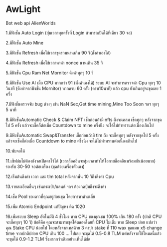 # AwLight
Bot web api AlienWorlds

1.มีฟังชั่น Auto Login (สุ่มเวลาทุกครั้งที่ Login สามารถเปิดได้ทีเดียว 30 จอ)

2.มีฟั่งชั่น Auto Mine

3.มีฟังชั่น Refresh เมื่อใช้เวลาขุดรวมนานเกิน 90 วิ(ตั้งค่าเองได้)

4.มีฟังชั่น Refresh เมื่อใช้เวลาหาค่า nonce นานเกิน 35 วิ

5.มีฟังชั่น Cpu Ram Net Mornitor ดึงค่าทุกๆ 10 วิ

6.มีฟังชั่น Use AI เมื่อ CPU มากกว่า 91 (ตั้งค่าเองได้)  ระบบ AI จะทำการตรวจค่า Cpu ทุกๆ 10 วินาที (ดึงค่าจากฟังชั่น Mornitor) หากครบ 60 ครั้ง (ครบ10นาที) แล้ว cpu ยังเกินอยู่จะขุดเลย 1 ครั้ง

7.มีฟังชั่นตรวจจับ bug ต่างๆ เช่น NaN Sec,Get time mining,Mine Too Soon ฯลฯ ทุกๆ 5 นาที

8.มีฟังชั่นAutomatic Check & Claim NFT เช็กก่อนถ้ามี nfts ถึงจะเคลม เช็คทุกๆ หลังจากขุดไป 5 ครั้ง แล้วจะเช็คก็ต่อเมื่อ Countdown to mine ครึ่งนึง จะได้ไม่ทำทรานต่อเนื่องเกินไป

9.มีฟังชั่นAutomatic Swap&Transfer เช็กก่อนถ้ามี tlm ถึง จะเช็คทุกๆ หลังจากขุดไป 5 ครั้ง แล้วจะเช็คก็ต่อเมื่อ Countdown to mine ครึ่งนึง จะได้ไม่ทำทรานต่อเนื่องเกินไป

10.พับจอได้

11.เซิฟล่มไม่ต้องกังวลเปิดคาไว้ได้ (เวลาล็อคอินจะสุ่มเวลาทำให้โอกาสล็อคอินพร้อมกันน้อยมาก) รองรับ 30-50 จอต่อเครื่อง (ขุดด้วยเครื่องตัวเอง)

12.เริ่มต้นดึงค่า เวลา และ tlm total หลังจากนั้น 10 วิถึงดึงค่า Cpu

13.รายละเอียดอื่นๆ เช่นกระเป๋า/แลนด์ ฯลฯ ต้องกดปุ่มถึงจะดึงค่า

14.เช็ค Pool ของดาวที่คุณอยู่ก่อนขุด โดยการหาค่าเฉลี่ย

15.เพิ่ม Atomic Endpoint แก้ปัญหา ติด 1020

16.เพิ่มระบบ Sleep อัตโนมัติ 4 ชั่วโมง หาก CPU ของคุณชน 100% เกิน 180 ครั้ง (ปกติ CPU จะเช็คทุกๆ 10 วิ) ข้อดีคือ คุณจะสามารถขุดได้ตลอดโดยที่ CPU ไม่เต็ม หาก Sleep บ่อย แปลว่า คุณ Stake CPU น้อยไป โดยหลังจากเทสด้วย 3 คาปา stake ที่ 110 wax ขุดแมพ x5 change time จากปกติปล่อย CPU เกิน  100 ... ไปเลย จะขุดได้ 0.5-0.8 TLM แต่หลังจากใช้โหมดนี้แล้ว จะขุดได้ 0.9-1.2 TLM  ซึ่งมากกว่าเดิมอย่างเห็นได้ชัด

